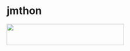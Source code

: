 # jmthon

<p align="left"><a href="https://heroku.com/deploy?template=https://github.com/aauiofv/mus1"> <img src="https://img.shields.io/badge/Deploy%20To%20Heroku-purple?style=for-the-badge&logo=heroku" width="320" height="58.45"/></a></p>

